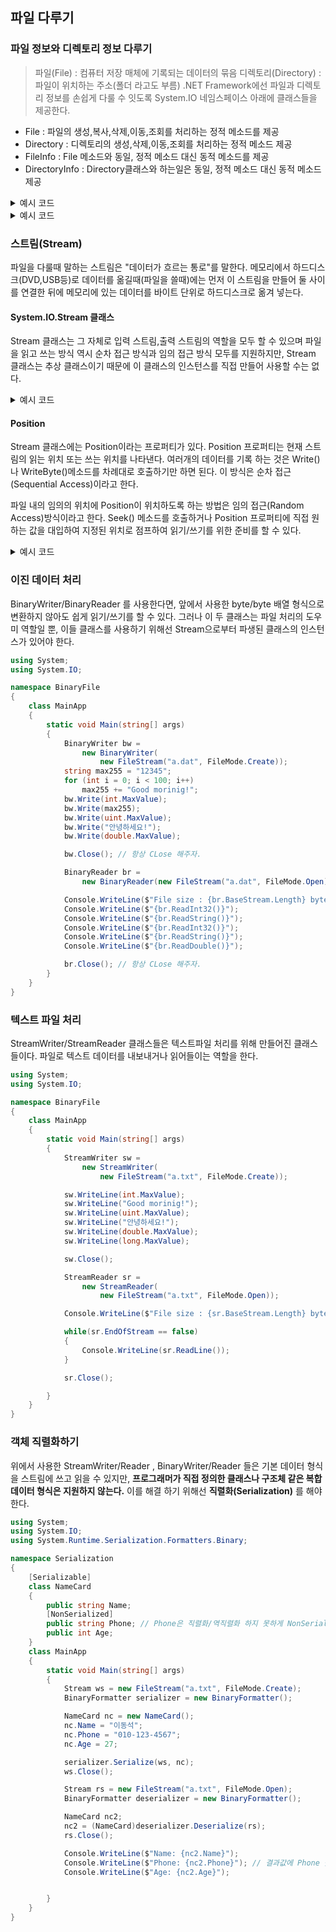 ## 파일 다루기

### 파일 정보와 디렉토리 정보 다루기

> 파일(File) : 컴퓨터 저장 매체에 기록되는 데이터의 묶음
> 디렉토리(Directory) : 파일이 위치하는 주소(폴더 라고도 부름)
.NET Framework에선 파일과 디렉토리 정보를 손쉽게 다룰 수 잇도록 System.IO 네임스페이스 아래에 클래스들을 제공한다.

* File : 파일의 생성,복사,삭제,이동,조회를 처리하는 정적 메소드를 제공
* Directory : 디렉토리의 생성,삭제,이동,조회를 처리하는 정적 메소드 제공
* FileInfo : File 메소드와 동일, 정적 메소드 대신 동적 메소드를 제공
* DirectoryInfo : Directory클래스와 하는일은 동일, 정적 메소드 대신 동적 메소드 제공

<details>
<summary>예시 코드</summary>
<div markdown="1">

```C#
using System;
using System.Linq;
using System.IO;

namespace Dir
{
    class MainApp
    {
        static void Main(string[] args)
        {
            string directory;
            if (args.Length < 1)
                directory = ".";
            else
                directory = args[0];

            Console.WriteLine($"{directory} directory Info");
            Console.WriteLine("- Directories :");
            var directories = (from dir in Directory.GetDirectories(directory)
                               let info = new DirectoryInfo(dir)
                               select new
                               {
                                   Name = info.Name,
                                   Attributes = info.Attributes
                               }).ToList();

            foreach (var d in directories)
                Console.WriteLine($"{d.Name} : {d.Attributes}");

            Console.WriteLine("- Files :");
            var files = (from file in Directory.GetFiles(directory)
                         let info = new FileInfo(file)
                         select new
                         {
                             Name = info.Name,
                             FileSize = info.Length,
                             Attributes = info.Attributes
                         }).ToList();
            foreach (var f in files)
                Console.WriteLine(
                    $"{f.Name} : {f.FileSize}, {f.Attributes}");
        }
    }
}

```

</div>
</details>

<details>
<summary>예시 코드</summary>
<div markdown="1">

```c#
using System;
using System.IO;

namespace Touch
{
    class MainApp
    {
        static void OnWrongPathType(string type)
        {
            Console.WriteLine($"{type} is wrong type");
            return;
        }
        static void Main(string[] args)
        {
           if (args.Length ==0)
            {
                Console.WriteLine(
                    "Usage : Touch.exe <Path> [Type:File/Directory]");
                return;
            }

            string path = args[0];
            string type = "File";
            if (args.Length > 1)
                type = args[1];

            if (File.Exists(path) || Directory.Exists(path)) // 파일(폴더)가 기존에 존재할 경우 정보를 출력한다.
            {
                if (type == "File")
                    File.SetLastWriteTime(path, DateTime.Now);
                else if (type == "Directory")
                    Directory.SetLastWriteTime(path, DateTime.Now);
                else
                {
                    OnWrongPathType(path);
                    return;
                }
                Console.WriteLine($"Updated {path} {type}");
            }
            else // 파일(폴더)가 없다면? 생성한다.
            {
                if (type == "File")
                    File.Create(path).Close();
                else if (type == "Directiory")
                    Directory.CreateDirectory(path);
                else
                {
                    OnWrongPathType(path);
                    return;
                }
                Console.WriteLine($"Created {path} {type}");
            }
        }
    }
}
```

</div>
</details>

### 스트림(Stream)
파일을 다룰때 말하는 스트림은 "데이터가 흐르는 통로"를 말한다. 메모리에서 하드디스크(DVD,USB등)로 데이터를 옮길때(파일을 쓸때)에는 먼저 이 스트림을 만들어 둘 사이를 연결한 뒤에 메모리에 있는 데이터를 바이트 단위로 하드디스크로 옮겨 넣는다.

#### System.IO.Stream 클래스
Stream 클래스는 그 자체로 입력 스트림,출력 스트림의 역할을 모두 할 수 있으며 파일을 읽고 쓰는 방식 역시 순차 접근 방식과 임의 접근 방식 모두를 지원하지만, Stream 클래스는 추상 클래스이기 때문에 이 클래스의 인스턴스를 직접 만들어 사용할 수는 없다. 

<details>
<summary>예시 코드</summary>
<div markdown="1">

```c#
using System;
using System.IO;

namespace BasicIO
{
    class MainApp
    {
        static void Main(string[] args)
        {
            long someValue = 0X123456789ABCDEF0; // 파일 생성
            Console.WriteLine("{0,-1} : 0x{1:X16}", "Original Data", someValue);

            Stream outStream = new FileStream("a.dat", FileMode.Create); // 파일 스트림 생성, Create
            byte[] wBytes = BitConverter.GetBytes(someValue); // long 형식을 Byte 배열로 변환

            Console.Write("{0,-13} :", "Byte array");

            foreach (byte b in wBytes)
                Console.Write("{0:X2} ", b);
            Console.WriteLine();

            outStream.Write(wBytes, 0, wBytes.Length); // 변환한 byte 배열을 파일 스트림을 통해 기록
            outStream.Close(); // 파일 스트림 닫기 

            Stream inStream = new FileStream("a.dat", FileMode.Open); // 파일 스트림 생성
            byte[] rbytes = new byte[8]; // byte 배열을 long 형식의 크기로 맞춰서 변환

            int i = 0;
            while (inStream.Position < inStream.Length)
                rbytes[i++] = (byte)inStream.ReadByte();

            long readValue = BitConverter.ToInt64(rbytes, 0); // byte 값을 long 형식으로 변환

            Console.WriteLine("{0,-13} : 0x{1:X16}", "Read Data", readValue);
            inStream.Close(); // 파일 스트림 닫기
        }
    }
}
```

</div>
</details>

#### Position
Stream 클래스에는 Position이라는 프로퍼티가 있다. Position 프로퍼티는 현재 스트림의 읽는 위치 또는 쓰는 위치를 나타낸다. 여러개의 데이터를 기록 하는 것은 Write()나 WriteByte()메소드를 차례대로 호출하기만 하면 된다. 이 방식은 순차 접근(Sequential Access)이라고 한다.

파일 내의 임의의 위치에 Position이 위치하도록 하는 방법은 임의 접근(Random Access)방식이라고 한다. Seek() 메소드를 호출하거나 Position 프로퍼티에 직접 원하는 값을 대입하여 지정된 위치로 점프하여 읽기/쓰기를 위한 준비를 할 수 있다.
<details>
<summary>예시 코드</summary>
<div markdown="1">

```c#
using System;
using System.IO;

namespace SeqNrand
{
    class MainApp
    {
        static void Main(string[] args)
        {
            Stream outStream = new FileStream("a.dat", FileMode.Create);
            Console.WriteLine($"Position : {outStream.Position}");

            outStream.WriteByte(0x01);
            Console.WriteLine($"Position : {outStream.Position}");

            outStream.WriteByte(0x02);
            Console.WriteLine($"Position : {outStream.Position}");

            outStream.WriteByte(0x03);
            Console.WriteLine($"Position : {outStream.Position}");

            outStream.Seek(5, SeekOrigin.Current); // 임의 접근 방식, 현재 위치에서 5바이트 뒤로 이동
            Console.WriteLine($"Position : {outStream.Position}");

            outStream.WriteByte(0x04);
            Console.WriteLine($"Position : {outStream.Position}");

            outStream.Close();
        }
    }
}
```

</div>
</details>

### 이진 데이터 처리

BinaryWriter/BinaryReader 를 사용한다면, 앞에서 사용한 byte/byte 배열 형식으로 변환하지 않아도 쉽게 읽기/쓰기를 할 수 있다. 그러나 이 두 클래스는 파일 처리의 도우미 역할일 뿐, 이들 클래스를 사용하기 위해선 Stream으로부터 파생된 클래스의 인스턴스가 있어야 한다.

```c#
using System;
using System.IO;

namespace BinaryFile
{
    class MainApp
    {
        static void Main(string[] args)
        {
            BinaryWriter bw =
                new BinaryWriter(
                    new FileStream("a.dat", FileMode.Create));
            string max255 = "12345";
            for (int i = 0; i < 100; i++)
                max255 += "Good morinig!";
            bw.Write(int.MaxValue);
            bw.Write(max255);
            bw.Write(uint.MaxValue);
            bw.Write("안녕하세요!");
            bw.Write(double.MaxValue);

            bw.Close(); // 항상 CLose 해주자.

            BinaryReader br =
                new BinaryReader(new FileStream("a.dat", FileMode.Open));

            Console.WriteLine($"File size : {br.BaseStream.Length} bytes");
            Console.WriteLine($"{br.ReadInt32()}");
            Console.WriteLine($"{br.ReadString()}");
            Console.WriteLine($"{br.ReadInt32()}");
            Console.WriteLine($"{br.ReadString()}");
            Console.WriteLine($"{br.ReadDouble()}");

            br.Close(); // 항상 CLose 해주자.
        }
    }
}
```

### 텍스트 파일 처리

StreamWriter/StreamReader 클래스들은 텍스트파일 처리를 위해 만들어진 클래스들이다. 파일로 텍스트 데이터를 내보내거나 읽어들이는 역할을 한다.

```c#
using System;
using System.IO;

namespace BinaryFile
{
    class MainApp
    {
        static void Main(string[] args)
        {
            StreamWriter sw =
                new StreamWriter(
                    new FileStream("a.txt", FileMode.Create));

            sw.WriteLine(int.MaxValue);
            sw.WriteLine("Good morinig!");
            sw.WriteLine(uint.MaxValue);
            sw.WriteLine("안녕하세요!");
            sw.WriteLine(double.MaxValue);
            sw.WriteLine(long.MaxValue);

            sw.Close();

            StreamReader sr =
                new StreamReader(
                    new FileStream("a.txt", FileMode.Open));

            Console.WriteLine($"File size : {sr.BaseStream.Length} bytes");

            while(sr.EndOfStream == false)
            {
                Console.WriteLine(sr.ReadLine());
            }

            sr.Close();

        }
    }
}
```

### 객체 직렬화하기
위에서 사용한 StreamWriter/Reader , BinaryWriter/Reader 들은 기본 데이터 형식을 스트림에 쓰고 읽을 수 있지만, **프로그래머가 직접 정의한 클래스나 구조체 같은 복합 데이터 형식은 지원하지 않는다.** 이를 해결 하기 위해선 **직렬화(Serialization)** 를 해야 한다.

```c#
using System;
using System.IO;
using System.Runtime.Serialization.Formatters.Binary;

namespace Serialization
{
    [Serializable]
    class NameCard
    {
        public string Name;
        [NonSerialized]
        public string Phone; // Phone은 직렬화/역직렬화 하지 못하게 NonSerialized로 수식해줬다.
        public int Age;
    }
    class MainApp
    {
        static void Main(string[] args)
        {
            Stream ws = new FileStream("a.txt", FileMode.Create);
            BinaryFormatter serializer = new BinaryFormatter();

            NameCard nc = new NameCard();
            nc.Name = "이동석";
            nc.Phone = "010-123-4567";
            nc.Age = 27;

            serializer.Serialize(ws, nc);
            ws.Close();

            Stream rs = new FileStream("a.txt", FileMode.Open);
            BinaryFormatter deserializer = new BinaryFormatter();

            NameCard nc2;
            nc2 = (NameCard)deserializer.Deserialize(rs);
            rs.Close();

            Console.WriteLine($"Name: {nc2.Name}");
            Console.WriteLine($"Phone: {nc2.Phone}"); // 결과값에 Phone 숫자는 나오지 않을 것
            Console.WriteLine($"Age: {nc2.Age}");


        }
    }
}
```
